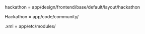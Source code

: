 hackathon = app/design/frontend/base/default/layout/hackathon

Hackathon = app/code/community/

.xml = app/etc/modules/
